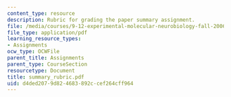 ```yaml
---
content_type: resource
description: Rubric for grading the paper summary assignment.
file: /media/courses/9-12-experimental-molecular-neurobiology-fall-2006/d4ded2079d824683892ccef264cff964_summary_rubric.pdf
file_type: application/pdf
learning_resource_types:
- Assignments
ocw_type: OCWFile
parent_title: Assignments
parent_type: CourseSection
resourcetype: Document
title: summary_rubric.pdf
uid: d4ded207-9d82-4683-892c-cef264cff964
---
```

